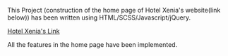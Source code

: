 This Project (construction of the home page of Hotel Xenia's website(link below)) has been written using HTML/SCSS/Javascript/jQuery.

[Hotel Xenia's Link](https://hotel-xenia.plethorathemes.com/)

All the features in the home page have been implemented.
